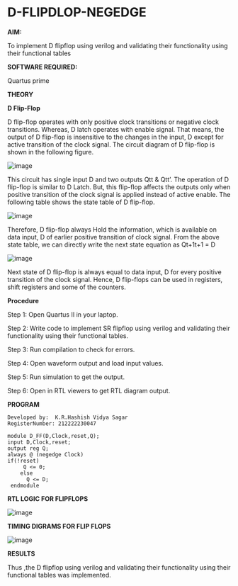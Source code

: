 # D-FLIPDLOP-NEGEDGE

**AIM:**

To implement  D flipflop using verilog and validating their functionality using their functional tables

**SOFTWARE REQUIRED:**

Quartus prime

**THEORY**

**D Flip-Flop**

D flip-flop operates with only positive clock transitions or negative clock transitions. Whereas, D latch operates with enable signal. That means, the output of D flip-flop is insensitive to the changes in the input, D except for active transition of the clock signal. The circuit diagram of D flip-flop is shown in the following figure.

![image](https://github.com/naavaneetha/D-FLIPDLOP-NEGEDGE/assets/154305477/48c81fe8-bc3f-40e7-95e2-519fc155ad51)

This circuit has single input D and two outputs Qtt & Qtt’. The operation of D flip-flop is similar to D Latch. But, this flip-flop affects the outputs only when positive transition of the clock signal is applied instead of active enable. The following table shows the state table of D flip-flop.

![image](https://github.com/naavaneetha/D-FLIPDLOP-NEGEDGE/assets/154305477/e5f3fda7-68ec-4a3a-a0a4-cf6f9cc4ab55)

Therefore, D flip-flop always Hold the information, which is available on data input, D of earlier positive transition of clock signal. From the above state table, we can directly write the next state equation as Qt+1t+1 = D

![image](https://github.com/naavaneetha/D-FLIPDLOP-NEGEDGE/assets/154305477/8592c0d8-2917-4142-91b9-d6c30dd891d2)

Next state of D flip-flop is always equal to data input, D for every positive transition of the clock signal. Hence, D flip-flops can be used in registers, shift registers and some of the counters.

**Procedure**

Step 1: Open Quartus II in your laptop.

Step 2: Write code to implement SR flipflop using verilog and validating their functionality using their functional tables.

Step 3: Run compilation to check for errors.

Step 4: Open waveform output and load input values.

Step 5: Run simulation to get the output.

Step 6: Open in RTL viewers to get RTL diagram output.

**PROGRAM**
```
Developed by:  K.R.Hashish Vidya Sagar  
RegisterNumber: 212222230047
```
```
module D_FF(D,Clock,reset,Q);
input D,Clock,reset;
output reg Q;
always @ (negedge Clock)
if(!reset)
     Q <= 0;
	else
      Q <= D;	
 endmodule
```

**RTL LOGIC FOR FLIPFLOPS**

![image](https://github.com/Narasimhan05/D-FLIPDLOP-NEGEDGE/assets/132819871/5571178e-f85f-4b3f-bbc5-84b5c6523fbf)

**TIMING DIGRAMS FOR FLIP FLOPS**

![image](https://github.com/Narasimhan05/D-FLIPDLOP-NEGEDGE/assets/132819871/1854c920-be18-4a3b-9a85-8acbe30153f5)

**RESULTS**

Thus ,the D flipflop using verilog and validating their functionality using their functional tables was implemented.
